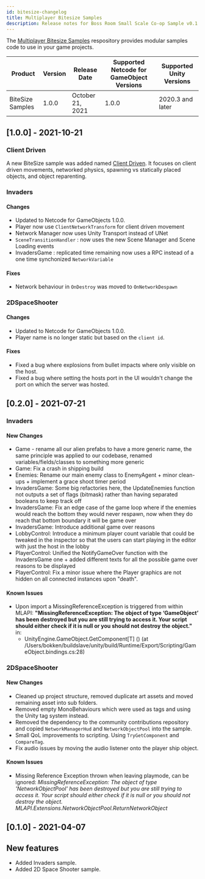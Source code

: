 ```yaml
---
id: bitesize-changelog
title: Multiplayer Bitesize Samples
description: Release notes for Boss Room Small Scale Co-op Sample v0.1.0, the first release of the Boss Room sample project for Unity MLAPI.
---
```


The [Multiplayer Bitesize Samples](https://github.com/Unity-Technologies/com.unity.multiplayer.samples.bitesize) respository provides modular samples code to use in your game projects. 

| Product | Version |  Release Date | Supported Netcode for GameObject Versions | Supported Unity Versions |
| -- | -- | -- | -- | -- |
| BiteSize Samples | 1.0.0 | October 21, 2021 | 1.0.0 | 2020.3 and later |

## [1.0.0] - 2021-10-21

### Client Driven

A new BiteSize sample was added named [Client Driven](https://docs-multiplayer.unity3d.com/netcode/current/learn/bitesize/bitesize-clientdriven). It focuses on client driven movements, networked physics, spawning vs statically placed objects, and object reparenting.

### Invaders

#### Changes

* Updated to Netcode for GameObjects 1.0.0.
* Player now use `ClientNetworkTransform` for client driven movement
* Network Manager now uses Unity Transport instead of UNet
* `SceneTransitionHandler` : now uses the new Scene Manager and Scene Loading events
* InvadersGame : replicated time remaining now uses a RPC instead of a one time synchonized `NetworkVariable`

#### Fixes

* Network behaviour in `OnDestroy` was moved to `OnNetworkDespawn`

### 2DSpaceShooter

#### Changes

* Updated to Netcode for GameObjects 1.0.0.
* Player name is no longer static but based on the `client id`.

#### Fixes

* Fixed a bug where explosions from bullet impacts where only visible on the host.
* Fixed a bug where setting the hosts port in the UI wouldn't change the port on which the server was hosted.

## [0.2.0] - 2021-07-21

### Invaders

#### New Changes

- Game - rename all our alien prefabs to have a more generic name, the same principle was applied to our codebase, renamed variables/fields/classes to something more generic
- Game: Fix a crash in shipping build
- Enemies: Rename our main enemy class to EnemyAgent + minor clean-ups + implement a grace shoot timer period
- InvadersGame: Some big refactories here, the UpdateEnemies function not outputs a set of flags (bitmask) rather than having separated booleans to keep track off
- InvadersGame: Fix an edge case of the game loop where if the enemies would reach the bottom they would never respawn, now when they do reach that bottom boundary it will be game over
- InvadersGame: Introduce additional game over reasons
- LobbyControl: Introduce a minimum player count variable that could be tweaked in the inspector so that the users can start playing in the editor with just the host in the lobby
- PlayerControl: Unified the NotifyGameOver function with the InvadersGame one + added different texts for all the possible game over reasons to be displayed
- PlayerControl: Fix a minor issue where the Player graphics are not hidden on all connected instances upon "death".

#### Known Issues

- Upon import a MissingReferenceException is triggered from within MLAPI: **"MissingReferenceException: The object of type ‘GameObject’ has been destroyed but you are still trying to access it.
  Your script should either check if it is null or you should not destroy the object."** in:
  - UnityEngine.GameObject.GetComponent[T] () (at /Users/bokken/buildslave/unity/build/Runtime/Export/Scripting/GameObject.bindings.cs:28)

### 2DSpaceShooter

#### New Changes
- Cleaned up project structure, removed duplicate art assets and moved remaining asset into sub folders.
- Removed empty MonoBehaviours which were used as tags and using the Unity tag system instead.
- Removed the dependency to the community contributions repository and copied `NetworkManagerHud` and `NetworkObjectPool` into the sample.
- Small QoL improvements to scripting. Using `TryGetComponent` and `CompareTag`.
- Fix audio issues by moving the audio listener onto the player ship object.

#### Known Issues

- Missing Reference Exception thrown when leaving playmode, can be ignored:
*MissingReferenceException: The object of type 'NetworkObjectPool' has been destroyed but you are still trying to access it.
Your script should either check if it is null or you should not destroy the object.
MLAPI.Extensions.NetworkObjectPool.ReturnNetworkObject*

## [0.1.0] - 2021-04-07

## New features

* Added Invaders sample.
* Added 2D Space Shooter sample.
